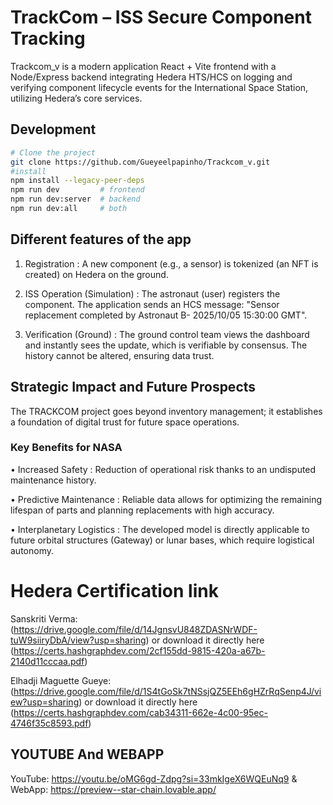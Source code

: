 # TrackCom – ISS Secure Component Tracking

Trackcom_v is a modern application React + Vite frontend with a Node/Express backend integrating Hedera HTS/HCS 
on logging and verifying component lifecycle events for the International Space Station, utilizing
 Hedera’s core services.

## Development

```sh
# Clone the project
git clone https://github.com/Gueyeelpapinho/Trackcom_v.git
#install
npm install --legacy-peer-deps
npm run dev         # frontend
npm run dev:server  # backend
npm run dev:all     # both
```
## Different features of the app
 1. Registration : A new component (e.g., a sensor) is tokenized (an NFT is
 created) on Hedera on the ground.
 
 2.  ISS Operation (Simulation) : The astronaut (user) registers the component.
 The application sends an HCS message: "Sensor replacement completed by Astronaut B- 2025/10/05 15:30:00 GMT".

 3. Verification (Ground) : The ground control team views the dashboard and
 instantly sees the update, which is verifiable by consensus. The history cannot be
 altered, ensuring data trust.


 ## Strategic Impact and Future Prospects

 The TRACKCOM project goes beyond inventory management; it establishes a foundation of
 digital trust for future space operations.
 
 ### Key Benefits for NASA
 • Increased Safety : Reduction of operational risk thanks to an undisputed maintenance
 history.
 
 • Predictive Maintenance : Reliable data allows for optimizing the remaining lifespan of
 parts and planning replacements with high accuracy.
 
 • Interplanetary Logistics : The developed model is directly applicable to future orbital
 structures (Gateway) or lunar bases, which require logistical autonomy.



 # Hedera Certification link
 Sanskriti Verma:  (https://drive.google.com/file/d/14JgnsvU848ZDASNrWDF-tuW9siiryDbA/view?usp=sharing) or download it directly here (https://certs.hashgraphdev.com/2cf155dd-9815-420a-a67b-2140d11cccaa.pdf)
 
 Elhadji Maguette Gueye: (https://drive.google.com/file/d/1S4tGoSk7tNSsjQZ5EEh6gHZrRqSenp4J/view?usp=sharing) or download it directly here (https://certs.hashgraphdev.com/cab34311-662e-4c00-95ec-4746f35c8593.pdf)

## YOUTUBE And WEBAPP
YouTube: https://youtu.be/oMG6gd-Zdpg?si=33mkIgeX6WQEuNq9 
&
WebApp: https://preview--star-chain.lovable.app/
